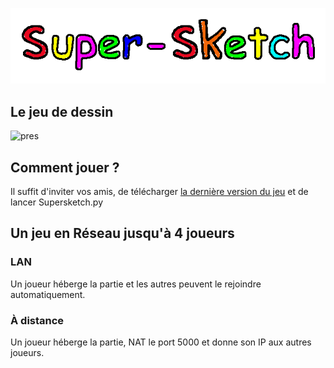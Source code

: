 ![Super Sketch](website/img/logoconv.gif)
## Le jeu de dessin
![pres](img/présentation.png)
## Comment jouer ?
Il suffit d'inviter vos amis, de télécharger [la dernière version du jeu](https://github.com/Louis-Gv/Super-Sketch/releases) et de lancer Supersketch.py
## Un jeu en Réseau jusqu'à 4 joueurs
### LAN
Un joueur héberge la partie et les autres peuvent le rejoindre automatiquement.
### À distance
Un joueur héberge la partie, NAT le port 5000 et donne son IP aux autres joueurs.
